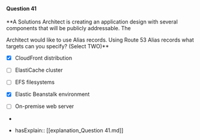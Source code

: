 #### Question  41

**A Solutions Architect is creating an application design with several components that will be publicly addressable. The

Architect would like to use Alias records. Using Route 53 Alias records what targets can you specify? (Select TWO)**

- [x] CloudFront distribution

- [ ] ElastiCache cluster

- [ ] EFS filesystems

- [x] Elastic Beanstalk environment

- [ ] On-premise web server

*

- hasExplain:: [[explanation_Question  41.md]]

